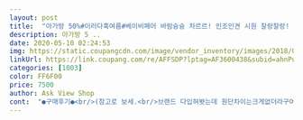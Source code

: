 ```yaml
---
layout: post 
title:  "아가방 50%#이러다훅여름#베이비페어 바람슝슝 차르르! 인조인견 시원 찰랑찰랑! 하이웨스트 스똬일 멋지지롱 배기바지! 찐짜루 더울땐 난 이미읍따욤! 미리 쟁기는 쎈쓔!" 
description: 아가방 5 ..
date: 2020-05-10 02:24:53 
img: https://static.coupangcdn.com/image/vendor_inventory/images/2018/06/23/13/1/1b677d6f-3ce2-4301-b504-d53b9342e6a4.jpg 
linkUrl: https://link.coupang.com/re/AFFSDP?lptag=AF3600438&subid=ahnPublicAsk&pageKey=103035160&itemId=313646039&vendorItemId=3771024840&traceid=V0-113-043225e084093520 
categories: [1003] 
color: FF6F00 
price: 7500 
author: Ask View Shop 
cont:  "●구매후기●<br/>(참고로 보세.<br/>브랜드 다입혀봣는데 원단차이는크게없더라구여 다만 브랜드아닌것들은 실밥이막풀리고나오고그런데 브랜드는그런건딱히업써여 이제 20개월이니 슬슬 브랜드입히기시작해야져 내복이나 아가일때옷은금방크니까싼거사면서 큰거삿는데 팩트는 큰거사봐야 내년되면실밥다풀림... <br/>이말인즉슨 큰거사봐야 커서는입히기힘들단소리임미다 둘째낳음 걍싸구려사되 맞는사이즈사려고요)<br/>귀여워여ㅋㅋ아담사이즈아가라 좀크지싶지만 일단보면 내년여름까지는거뜬할듯요 브랜드라가능할거라믿습니당.<br/>.<br/> 원단이해진다거나 삭아버림어쩔수없지여.<br/><br/>기분좋게 뜯어서 세탁하려고 보니 저렇네요<br/>만원짜리바지 교환보내고 다시 받고 하는거 번거러워서 그냥 꿰매서 입히려고 하는데 앞으로는 검품 잘 하고 보내주심 좋겠네요<br/>바지자체는 소재도 시원해보이고 허리밴드부분도 넓어서 아가들이 편하게 입을것 같아요<br/>이바지 어린이집 다니는 아가들 꼭추천합니다! 제가 이러글 정말 처움 써보는데 어린이집선생님도 이 바지 어디서 사셨냐고 물어볼정도로 일단 여러번 빨어도 줄지 않고 남자아이인지라 막 뛰어다니는데 편해함.<br/> 긴바지인데 시원하고 강추해요!! 다만사이즈 크게 사세요.<br/> !!!<br/>패턴이 화려해서 꼼꼼하게 안봤으면 안보였을것 같아요<br/>" 
---
```

